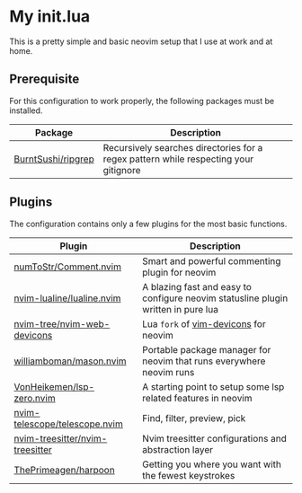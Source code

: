 # My init.lua

This is a pretty simple and basic neovim setup that I use at work and at home.

## Prerequisite

For this configuration to work properly, the following packages must be installed.

| Package | Description |
|---------|-------------|
| [BurntSushi/ripgrep](https://github.com/BurntSushi/ripgrep) | Recursively searches directories for a regex pattern while respecting your gitignore |

## Plugins

The configuration contains only a few plugins for the most basic functions.

| Plugin | Description |
|--------|-------------|
| [numToStr/Comment.nvim](https://github.com/numToStr/Comment.nvim) | Smart and powerful commenting plugin for neovim |
| [nvim-lualine/lualine.nvim](https://github.com/nvim-lualine/lualine.nvim) | A blazing fast and easy to configure neovim statusline plugin written in pure lua |
| [nvim-tree/nvim-web-devicons](https://github.com/nvim-tree/nvim-web-devicons) | Lua `fork` of [vim-devicons](https://github.com/ryanoasis/vim-devicons) for neovim |
| [williamboman/mason.nvim](https://github.com/williamboman/mason.nvim) | Portable package manager for neovim that runs everywhere neovim runs |
| [VonHeikemen/lsp-zero.nvim](https://github.com/VonHeikemen/lsp-zero.nvim) | A starting point to setup some lsp related features in neovim |
| [nvim-telescope/telescope.nvim](https://github.com/nvim-telescope/telescope.nvim) | Find, filter, preview, pick |
| [nvim-treesitter/nvim-treesitter](https://github.com/nvim-treesitter/nvim-treesitter) | Nvim treesitter configurations and abstraction layer |
| [ThePrimeagen/harpoon](https://github.com/ThePrimeagen/harpoon) | Getting you where you want with the fewest keystrokes |
